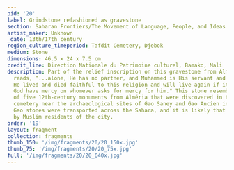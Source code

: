```yaml
---
pid: '20'
label: Grindstone refashioned as gravestone
section: Saharan Frontiers/The Movement of Language, People, and Ideas
artist_maker: Unknown
_date: 13th/17th century
region_culture_timeperiod: Tafdit Cemetery, Djebok
medium: Stone
dimensions: 46.5 x 24 x 7.5 cm
credit_line: Direction Nationale du Patrimoine culturel, Bamako, Mali
description: Part of the relief inscription on this gravestone from Alm‚ria, Spain,
  reads, “...alone, He has no partner, and Muhammed is His servant and His messenger.
  He lived and died faithful to this religion and will live again if it is God's will—May
  God have mercy on whomever asks for mercy for him." This stone resembles a group
  of five 12th-century monuments from Alméria that were discovered in the medieval
  cemetery near the archaeological sites of Gao Saney and Gao Ancien in Mali. The
  Gao stones were transported across the Sahara, and it is likely that they were commissioned
  by Muslim residents of the city.
order: '19'
layout: fragment
collection: fragments
thumb_150: '/img/fragments/20/20_150x.jpg'
thumb_75: '/img/fragments/20/20_75x.jpg'
full: '/img/fragments/20/20_640x.jpg'
---
```

